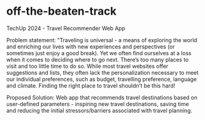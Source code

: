 # off-the-beaten-track
TechUp 2024 - Travel Recommender Web App

Problem statement: "Traveling is universal - a means of exploring the world and enriching our lives with new experiences and perspectives (or sometimes just enjoy a good break). Yet we often find ourselves at a loss when it comes to deciding where to go next. There’s too many places to visit and too little time to do so. While most travel websites offer suggestions and lists, they often lack the personalization necessary to meet our individual preferences, such as budget, travelling preference, language and climate.  Finding the right place to travel shouldn’t be this hard!

Proposed Solution:
Web app that recommends travel destinations based on user-defined parameters - inspiring new travel destinations, saving time and reducing the initial stressors/barriers associated with travel planning.